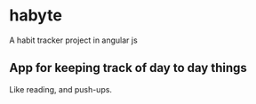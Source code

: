 # habyte
A habit tracker project in angular js

## App for keeping track of day to day things

Like reading, and push-ups.
